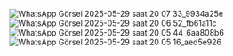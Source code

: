 ![WhatsApp Görsel 2025-05-29 saat 20 07 33_9934a25e](https://github.com/user-attachments/assets/2e68f38d-f677-4bd7-95e3-45d9160bc73d)
![WhatsApp Görsel 2025-05-29 saat 20 06 52_fb61a11c](https://github.com/user-attachments/assets/63fbe8f6-f1a4-4a42-9dbe-fbf21d463db8)
![WhatsApp Görsel 2025-05-29 saat 20 05 44_6aa808b6](https://github.com/user-attachments/assets/b5eb5a8c-e02b-430a-ad52-22c18c363f97)
![WhatsApp Görsel 2025-05-29 saat 20 05 16_aed5e926](https://github.com/user-attachments/assets/fb23065c-8867-4817-b912-a0273819df85)
